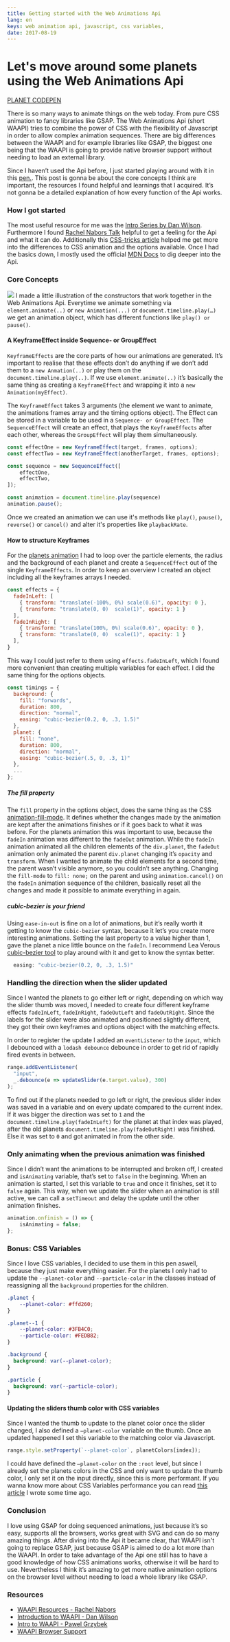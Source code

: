 ```yaml
---
title: Getting started with the Web Animations Api
lang: en
keys: web animation api, javascript, css variables, 
date: 2017-08-19
---
```


# Let's move around some planets using the Web Animations Api
[PLANET CODEPEN](https://codepen.io/lisilinhart/full/dzNYKb/)

There is so many ways to animate things on the web today. From pure CSS animation to fancy libraries like GSAP.  The Web Animations Api (short WAAPI) tries to combine the power of CSS with the flexibility of Javascript in order to allow complex animation sequences. There are big differences between the WAAPI and for example libraries like GSAP, the biggest one being that the WAAPI is going to provide native browser support without needing to load an external library. 

Since I haven’t used the Api before, I just started playing around with it in this [pen.](https://codepen.io/lisilinhart/full/dzNYKb/). This post is gonna be about the core concepts I think are important, the resources I found helpful and learnings that I acquired. It’s not gonna be a detailed explanation of how every function of the Api works. 

### How I got started
The most useful resource for me was  the [Intro Series by Dan Wilson](http://danielcwilson.com/blog/2015/07/animations-intro/). Furthermore I found [Rachel Nabors Talk](https://vimeo.com/226736126) helpful to get a feeling for the Api and what it can do. Additionally this [CSS-tricks article](https://css-tricks.com/css-animations-vs-web-animations-api/) helped me get more into the differences to CSS animation and the options available. Once I had the basics down, I mostly used the official [MDN Docs](https://developer.mozilla.org/en-US/docs/Web/API/Web_Animations_API)  to dig deeper into the Api.

### Core Concepts
![](https://raw.githubusercontent.com/lisilinhart/lisilinhart.github.io/master/images/waapi-concepts.png)
I made a little illustration of the constructors that work together in the Web Animations Api. Everytime we animate something via `element.animate(..)` or `new Animation(...)` or `document.timeline.play(…)`  we get an animation object, which has different functions like `play() or pause()`.  

#### A KeyframeEffect inside Sequence- or GroupEffect
`KeyframeEffects` are the core parts of how our animations are generated. It’s important to realise that these effects don’t do anything if we don’t add them to a `new Anmation(..)` or play them on the `document.timeline.play(..)`. If we use `element.animate(..)` it’s basically the same thing as creating a `KeyframeEffect` and wrapping it into a `new Animation(myEffect)`. 

The `KeyframeEffect` takes 3 arguments (the element we want to animate, the animations frames array and the timing options object). The Effect can be stored in a variable to be used in a `Sequence- or GroupEffect`.  The `SequenceEffect` will create an effect, that plays the `KeyframeEffects` after each other, whereas the `GroupEffect` will play them simultaneously.  

```javascript
const effectOne = new KeyframeEffect(target, frames, options);
const effectTwo = new KeyframeEffect(anotherTarget, frames, options);

const sequence = new SequenceEffect([
    effectOne,
    effectTwo,
]);

const animation = document.timeline.play(sequence)
animation.pause();
```

Once we created an animation we can  use it's methods like `play()`, `pause()`, `reverse()` or `cancel()` and alter it's properties like `playbackRate`.

#### How to structure Keyframes
For the [planets animation](https://codepen.io/lisilinhart/full/dzNYKb/) I had to loop over the particle elements, the radius and the background of each planet and create a `SequenceEffect`  out of the single `KeyframeEffects`. In order to keep an overview I created an object including all the keyframes arrays I needed. 

```javascript
const effects = {
  fadeInLeft: [
    { transform: "translate(-100%, 0%) scale(0.6)", opacity: 0 },
    { transform: "translate(0, 0)  scale(1)", opacity: 1 }
  ],
  fadeInRight: [
    { transform: "translate(100%, 0%) scale(0.6)", opacity: 0 },
    { transform: "translate(0, 0)  scale(1)", opacity: 1 }
  ],
}
```

This way I could just refer to them using `effects.fadeInLeft`, which I found more convenient than creating multiple variables for each effect.  I did the same thing for the options objects. 

```javascript
const timings = {
  background: {
    fill: "forwards",
    duration: 800,
    direction: "normal",
    easing: "cubic-bezier(0.2, 0, .3, 1.5)"
  },
  planet: {
    fill: "none",
    duration: 800,
    direction: "normal",
    easing: "cubic-bezier(.5, 0, .3, 1)"
  },
  ... 
};
```

##### The fill property
The `fill` property in the options object, does the same thing as the CSS [animation-fill-mode](https://developer.mozilla.org/de/docs/Web/CSS/animation-fill-mode). It defines whether the changes made by the animation are kept after the animations finishes or if it goes back to what it was before. For the planets animation this was important to use, because the `fadeIn` animation was different to the `fadeOut` animation. While the `fadeIn` animation animated all the children elements of the `div.planet`, the `fadeOut` animation only animated the parent `div.planet` changing it’s `opacity` and `transform`. When I wanted to animate the child elements for a second time, the parent wasn’t visible anymore, so you couldn’t see anything. Changing the `fill-mode` to `fill: none;` on the parent and using `animation.cancel()` on the `fadeIn` animation sequence of the children, basically reset all the changes and made it possible to animate everything in again. 

##### cubic-bezier is your friend
Using `ease-in-out` is fine on a lot of animations, but it’s really worth it getting to know the `cubic-bezier` syntax, because it let’s you create more interesting animations. Setting the last property to a value higher than 1, gave the planet a nice little bounce on the `fadeIn`. I recommend Lea Verous [cubic-bezier tool](http://cubic-bezier.com/) to play around with it and get to know the syntax better. 

```javascript 
  easing: "cubic-bezier(0.2, 0, .3, 1.5)"
```

### Handling the direction when the slider updated
Since I wanted the planets to go either left or right, depending on which way the slider thumb was moved, I needed to create four different keyframe effects `fadeInLeft`, `fadeInRight`, `fadeOutLeft` and `fadeOutRight`. Since the labels for the slider were also animated and positioned slightly different, they got their own keyframes and options object with the matching effects. 

In order to register the update I added an `eventListener` to the `input`, which I debounced with a `lodash debounce` debounce in order to get rid of rapidly fired events in between. 
```javascript
range.addEventListener(
  "input",
  _.debounce(e => updateSlider(e.target.value), 300)
);
```

To find out if the planets needed to go left or right, the previous slider index was saved in a variable and on every update compared to the current index. If it was bigger the direction was set to `1` and the `document.timeline.play(fadeInLeft)`  for the planet at that index was played, after the old planets `document.timeline.play(fadeOutRight)` was finished. Else it was set to `0` and got animated in from the other side.

### Only animating when the previous animation was finished 
Since I didn’t want the animations to be interrupted and broken off, I created and `isAnimating` variable, that’s set to `false` in the beginning. When an animation is started, I set this variable to `true` and once it finishes, set it to `false` again.  This way, when we update the slider when an animation is still active, we can call a `setTimeout` and delay the update until the other animation finishes. 

```javascript
animation.onfinish = () => {
    isAnimating = false;
};
```

### Bonus: CSS Variables
Since I love CSS variables, I decided to use them in this pen aswell, because they just make everything easier.  For the planets I only had to update the `--planet-color` and `--particle-color` in the classes instead of reassigning all the `background` properties for the children. 

```css 
.planet {
	--planet-color: #ffd260;
}

.planet--1 {
	--planet-color: #3FB4C0;
	--particle-color: #FEDB82;
}

.background {
  background: var(--planet-color);
}

.particle {
  background: var(--particle-color);
}
```

#### Updating the sliders thumb color with CSS variables
Since I wanted the thumb to update to the planet color once the slider changed, I also defined a `—planet-color` variable on the thumb. Once an updated happened I set this variable to the matching color via Javascript.

```javascript
range.style.setProperty(`--planet-color`, planetColors[index]);
```

I could have defined the `—planet-color` on the `:root` level, but since I already set the planets colors in the CSS and only want to update the thumb color, I only set it on the input directly, since this is more performant. If you wanna know more about CSS Variables performance you can read [this article](https://lisilinhart.info/posts/css-variables-performance) I wrote some time ago. 

### Conclusion
I love using GSAP for doing sequenced animations, just because it’s so easy, supports all the browsers, works great with SVG and can do so many amazing things. After diving into the Api it became clear, that WAAPI isn't going to replace GSAP, just because GSAP is aimed to do a lot more than the WAAPI. In order to take advantage of the Api one still has to have a good knowledge of how CSS animations works, otherwise it will be hard to use. Nevertheless I think it’s amazing to get more native animation options on the browser level without needing to load a whole library like GSAP.

### Resources
* [WAAPI Resources - Rachel Nabors](http://rachelnabors.com/waapi)
* [Introduction to WAAPI - Dan Wilson](http://danielcwilson.com/blog/2015/07/animations-intro/)
* [Intro to WAAPI - Pawel Grzybek](https://pawelgrzybek.com/intro-to-the-web-animations-api/)
* [WAAPI Browser Support](https://codepen.io/danwilson/pen/xGBKVq)